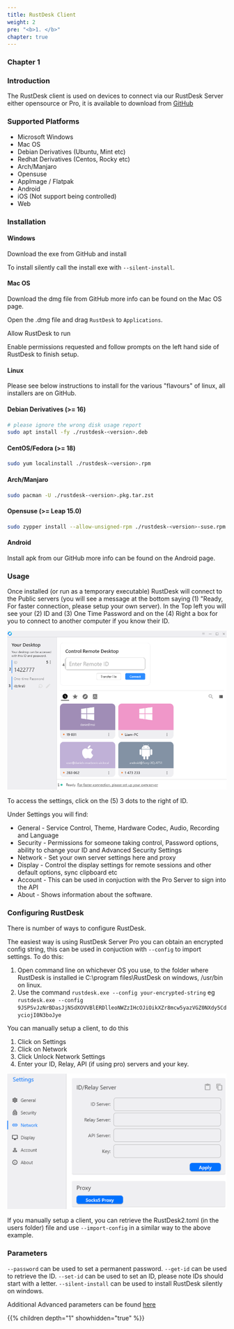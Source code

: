 ```yaml
---
title: RustDesk Client
weight: 2
pre: "<b>1. </b>"
chapter: true
---
```


### Chapter 1

### Introduction
The RustDesk client is used on devices to connect via our RustDesk Server either opensource or Pro, it is available to download from [GitHub](https://github.com/rustdesk/rustdesk/releases)

### Supported Platforms
- Microsoft Windows
- Mac OS
- Debian Derivatives (Ubuntu, Mint etc)
- Redhat Derivatives (Centos, Rocky etc)
- Arch/Manjaro
- Opensuse
- AppImage / Flatpak
- Android
- iOS (Not support being controlled)
- Web

### Installation

#### Windows

Download the exe from GitHub and install

To install silently call the install exe with `--silent-install`.

#### Mac OS

Download the dmg file from GitHub more info can be found on the Mac OS page.

Open the .dmg file and drag `RustDesk` to `Applications`.

Allow RustDesk to run

Enable permissions requested and follow prompts on the left hand side of RustDesk to finish setup.

#### Linux

Please see below instructions to install for the various "flavours" of linux, all installers are on GitHub.

#### Debian Derivatives (>= 16)

```bash
# please ignore the wrong disk usage report
sudo apt install -fy ./rustdesk-<version>.deb
```

#### CentOS/Fedora (>= 18)

```sh
sudo yum localinstall ./rustdesk-<version>.rpm
```

#### Arch/Manjaro

```sh
sudo pacman -U ./rustdesk-<version>.pkg.tar.zst
```

#### Opensuse (>= Leap 15.0)

```sh
sudo zypper install --allow-unsigned-rpm ./rustdesk-<version>-suse.rpm
```
#### Android
Install apk from our GitHub more info can be found on the Android page.

### Usage
Once installed (or run as a temporary executable) RustDesk will connect to the Public servers (you will see a message at the bottom saying (1) "Ready, For faster connection, please setup your own server). In the Top left you will see your (2) ID and (3) One Time Password and on the (4) Right a box for you to connect to another computer if you know their ID.

![image](images/client.png)


To access the settings, click on the (5) 3 dots to the right of ID.

Under Settings you will find:
- General - Service Control, Theme, Hardware Codec, Audio, Recording and Language
- Security - Permissions for someone taking control, Password options, ability to change your ID and Advanced Security Settings
- Network - Set your own server settings here and proxy
- Display - Control the display settings for remote sessions and other default options, sync clipboard etc
- Account - This can be used in conjuction with the Pro Server to sign into the API
- About - Shows information about the software.

### Configuring RustDesk
There is number of ways to configure RustDesk.

The easiest way is using RustDesk Server Pro you can obtain an encrypted config string, this can be used in conjuction with `--config` to import settings. To do this:
1. Open command line on whichever OS you use, to the folder where RustDesk is installed ie C:\program files\RustDesk on windows, /usr/bin on linux.
2. Use the command `rustdesk.exe --config your-encrypted-string` eg `rustdesk.exe --config 9JSPSvJzNrBDasJjNSdXOVVBlERDlleoNWZzIHcOJiOikXZr8mcw5yazVGZ0NXdy5CdyciojI0N3boJye`

You can manually setup a client, to do this
1. Click on Settings
2. Click on Network
3. Click Unlock Network Settings
4. Enter your ID, Relay, API (if using pro) servers and your key.

![image](images/network-settings.png)

If you manually setup a client, you can retrieve the RustDesk2.toml (in the users folder) file and use `--import-config` in a similar way to the above example.

### Parameters

`--password` can be used to set a permanent password.
`--get-id` can be used to retrieve the ID.
`--set-id` can be used to set an ID, please note IDs should start with a letter.
`--silent-install` can be used to install RustDesk silently on windows.

Additional Advanced parameters can be found [here](https://github.com/rustdesk/rustdesk/blob/bdc5cded221af9697eb29aa30babce75e987fcc9/src/core_main.rs#L242)

{{% children depth="1" showhidden="true" %}}
